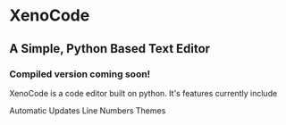 # XenoCode
## A Simple, Python Based Text Editor
### Compiled version coming soon!

XenoCode is a code editor built on python. It's features currently include

Automatic Updates
Line Numbers
Themes

